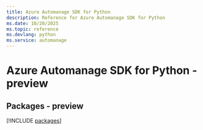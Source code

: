 ```yaml
---
title: Azure Automanage SDK for Python
description: Reference for Azure Automanage SDK for Python
ms.date: 10/20/2025
ms.topic: reference
ms.devlang: python
ms.service: automanage
---
```

# Azure Automanage SDK for Python - preview
## Packages - preview
[!INCLUDE [packages](automanage-index.md)]
